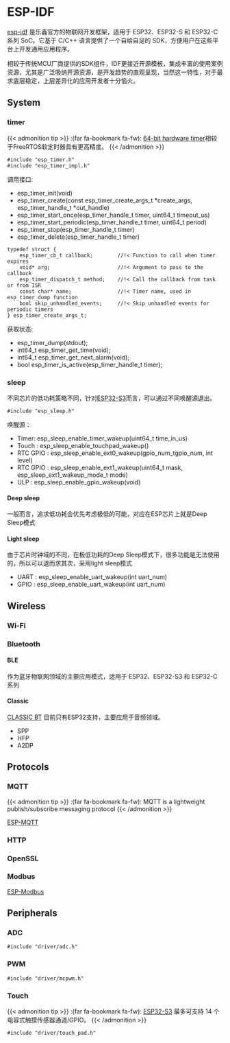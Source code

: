 # ESP-IDF



[esp-idf](https://docs.os-q.com/espidf) 是乐鑫官方的物联网开发框架，适用于 ESP32、ESP32-S 和 ESP32-C 系列 SoC。它基于 C/C++ 语言提供了一个自给自足的 SDK，方便用户在这些平台上开发通用应用程序。

相较于传统MCU厂商提供的SDK组件，IDF更接近开源模板，集成丰富的使用案例资源，尤其是广泛吸纳开源资源，是开发趋势的直观呈现，当然这一特性，对于最求底层稳定，上层差异化的应用开发者十分恼火。



## System


### timer

{{< admonition tip >}}
:(far fa-bookmark fa-fw): [64-bit hardware timer](https://docs.espressif.com/projects/esp-idf/zh_CN/v4.4.1/esp32s3/api-reference/system/esp_timer.html)相较于FreeRTOS软定时器具有更高精度。
{{< /admonition >}}


```头文件
#include "esp_timer.h"
#include "esp_timer_impl.h"
```

调用接口:

* esp_timer_init(void)
* esp_timer_create(const esp_timer_create_args_t *create_args, esp_timer_handle_t *out_handle)
* esp_timer_start_once(esp_timer_handle_t timer, uint64_t timeout_us)
* esp_timer_start_periodic(esp_timer_handle_t timer, uint64_t period)
* esp_timer_stop(esp_timer_handle_t timer)
* esp_timer_delete(esp_timer_handle_t timer)

```结构体
typedef struct {
    esp_timer_cb_t callback;        //!< Function to call when timer expires
    void* arg;                      //!< Argument to pass to the callback
    esp_timer_dispatch_t method;    //!< Call the callback from task or from ISR
    const char* name;               //!< Timer name, used in esp_timer_dump function
    bool skip_unhandled_events;     //!< Skip unhandled events for periodic timers
} esp_timer_create_args_t;
```

获取状态:

* esp_timer_dump(stdout);
* int64_t esp_timer_get_time(void);
* int64_t esp_timer_get_next_alarm(void);
* bool esp_timer_is_active(esp_timer_handle_t timer);


### sleep

不同芯片的低功耗策略不同，针对[ESP32-S3](https://docs.espressif.com/projects/esp-idf/zh_CN/v4.4.1/esp32s3/api-reference/system/sleep_modes.html)而言，可以通过不同唤醒源退出。

```头文件
#include "esp_sleep.h"
```

唤醒源：

* Timer: esp_sleep_enable_timer_wakeup(uint64_t time_in_us)
* Touch : esp_sleep_enable_touchpad_wakeup()
* RTC GPIO : esp_sleep_enable_ext0_wakeup(gpio_num_tgpio_num, int level)
* RTC GPIO : esp_sleep_enable_ext1_wakeup(uint64_t mask, esp_sleep_ext1_wakeup_mode_t mode)
* ULP : esp_sleep_enable_gpio_wakeup(void)

#### Deep sleep

一般而言，追求低功耗会优先考虑极低的可能，对应在ESP芯片上就是Deep Sleep模式


#### Light sleep

由于芯片时钟域的不同，在极低功耗的Deep Sleep模式下，很多功能是无法使用的，所以可以退而求其次，采用light sleep模式

* UART : esp_sleep_enable_uart_wakeup(int uart_num)
* GPIO : esp_sleep_enable_uart_wakeup(int uart_num)

## Wireless

### Wi-Fi

### Bluetooth


#### BLE

作为蓝牙物联网领域的主要应用模式，适用于 ESP32、ESP32-S3 和 ESP32-C 系列

#### Classic

[CLASSIC BT](https://docs.espressif.com/projects/esp-idf/en/v4.4.1/esp32/api-reference/bluetooth/classic_bt.html) 目前只有ESP32支持，主要应用于音频领域。

* SPP
* HFP
* A2DP

## Protocols

### MQTT

{{< admonition tip >}}
:(far fa-bookmark fa-fw): MQTT is a lightweight publish/subscribe messaging protocol
{{< /admonition >}}

[ESP-MQTT](https://docs.espressif.com/projects/esp-idf/en/v4.4.1/esp32s3/api-reference/protocols/mqtt.html)


### HTTP

### OpenSSL

### Modbus

[ESP-Modbus](https://docs.espressif.com/projects/esp-idf/en/v4.4.1/esp32s3/api-reference/protocols/modbus.html)



## Peripherals

### ADC

```头文件
#include "driver/adc.h"
```

### PWM

```头文件
#include "driver/mcpwm.h"
```
### Touch

{{< admonition tip >}}
:(far fa-bookmark fa-fw): [ESP32-S3](https://docs.espressif.com/projects/esp-idf/zh_CN/v4.4.1/esp32s3/api-reference/peripherals/touch_pad.html) 最多可支持 14 个电容式触摸传感器通道/GPIO。
{{< /admonition >}}


```头文件
#include "driver/touch_pad.h"
```




